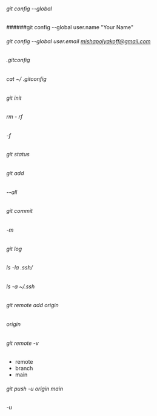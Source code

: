 ###### git config --global
######git config --global user.name "Your Name"
###### git config --global user.email mishapolyakoff@gmail.com
###### .gitconfig
###### cat ~/ .gitconfig


###### git init
###### rm - rf
###### -f

###### git status
###### git add
###### --all
###### git commit
###### -m
###### git log

###### ls -la .ssh/
###### ls -a ~/.ssh

###### git remote add origin
###### origin

###### git remote -v

* remote
* branch
* main

###### git push -u origin main
###### -u 